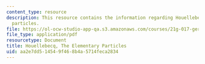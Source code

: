```yaml
---
content_type: resource
description: This resource contains the information regarding Houellebecq, the elementary
  particles.
file: https://ol-ocw-studio-app-qa.s3.amazonaws.com/courses/21g-017-germany-and-its-european-context-fall-2002/aa2e7dd514549f468b4a5714feca2834_MIT21G_017F02_lec_11_1.pdf
file_type: application/pdf
resourcetype: Document
title: Houellebecq, The Elementary Particles
uid: aa2e7dd5-1454-9f46-8b4a-5714feca2834
---
```

